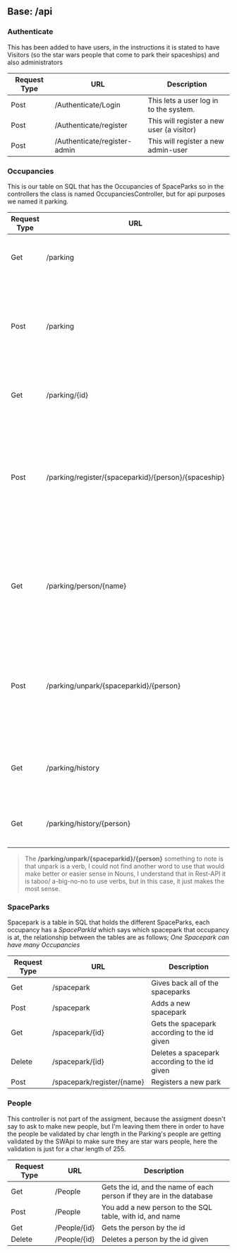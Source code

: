 ## Base: /api

### Authenticate
This has been added to have users, in the instructions it is stated to have Visitors (so the star wars people that come to park their spaceships) and also administrators

Request Type | URL | Description
------------ | --- | -----------
| Post | /Authenticate/Login | This lets a user log in to the system. |
| Post | /Authenticate/register | This will register a new user (a visitor) |
| Post | /Authenticate/register-admin | This will register a new admin-user |


### Occupancies 
This is our table on SQL that has the Occupancies of SpaceParks so in the controllers the class is named OccupanciesController, but for api purposes we named it parking.

Request Type | URL | Description
------------ | --- | -----------
| Get | /parking | Give back a list of current parked ships. |
| Post | /parking | Register a parking, with a Occupancy Object, using this to validate the information in the database |
| Get | /parking/{id} | Gives back a specific parked ship according to the Id. |
| Post | /parking/register/{spaceparkid}/{person}/{spaceship} | Parks a spaceship according to the SW name given. **Validates** that it's a SW person, along with a  correct spaceship in the *background* |
| Get | /parking/person/{name} | Searches for parking depending on name given, **validates** after a Star Wars character name in the background. |
| Post | /parking/unpark/{spaceparkid}/{person} | Unparks a person *depending* on the name given, gives back the **amount paid** along with **hours** that they stayed |
| Get | /parking/history | Gives back *all* of the history reconds on the occupancy table |
| Get | /parking/history/{person} | Give back the history of a *specified* person. |

> The **/parking/unpark/{spaceparkid}/{person}** something to note is that unpark is a verb, I could not find another word to use that would make better or easier sense in Nouns, I understand that in Rest-API it is taboo/ a-big-no-no to use verbs, but in this case, it just makes the most sense.

### SpaceParks
Spacepark is a table in SQL that holds the different SpaceParks, each occupancy has a *SpaceParkId* which says which spacepark that occupancy is at, the relationship between the tables are as follows; *One Spacepark can have many Occupancies*

Request Type | URL | Description
------------ | --- | -----------
| Get | /spacepark | Gives back all of the spaceparks |
| Post | /spacepark | Adds a new spacepark |
| Get | /spacepark/{id} | Gets the spacepark according to the id given |
| Delete | /spacepark/{id} | Deletes a spacepark according to the id given |
| Post | /spacepark/register/{name} | Registers a new park |

### People
This controller is not part of the assigment, because the assigment doesn't say to ask to make new people, but I'm leaving them there in order to have the people be validated by char length in the Parking's people are getting validated by the SWApi to make sure they are star wars people, here the validation is just for a char length of 255.

Request Type | URL | Description
------------ | --- | -----------
| Get | /People | Gets the id, and the name of each person if they are in the database |
| Post | /People | You add a new person to the SQL table, with id, and name |
| Get | /People/{id} | Gets the person by the id |
| Delete | /People/{id} | Deletes a person by the id given |

